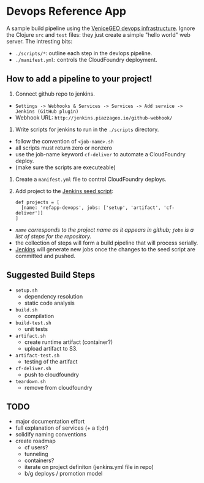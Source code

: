 # Devops Reference App

A sample build pipeline using the [VeniceGEO devops infrastructure](https://docs.google.com/drawings/d/1ulbWSQQL5CzveHTtUxiN0eZsDWPrH3QzbggqoVo4MZE/edit?usp=sharing). Ignore the Clojure `src` and `test` files: they just create a simple "hello world" web server. The intresting bits:
  - `./scripts/*`: outline each step in the devlops pipeline.
  - `./manifest.yml`: controls the CloudFoundry deployment.

## How to add a pipeline to your project!

1. Connect github repo to jenkins.
  - `Settings -> Webhooks & Services -> Services -> Add service -> Jenkins (GitHub plugin)`
  - Webhook URL: `http://jenkins.piazzageo.io/github-webhook/`

1. Write scripts for jenkins to run in the `./scripts` directory.
  - follow the convention of `<job-name>.sh`
  - all scripts must return zero or nonzero
  - use the job-name keyword `cf-deliver` to automate a CloudFoundry deploy.
  - (make sure the scripts are executeable)

1. Create a `manifest.yml` file to control CloudFoundry deploys.

1. Add project to the [Jenkins seed script](https://github.com/venicegeo/jenkins):
    ```
    def projects = [
      [name: 'refapp-devops', jobs: ['setup', 'artifact', 'cf-deliver']]
    ]
    ```
  - *`name` corresponds to the project name as it appears in github; `jobs` is a list of steps for the repository.*
  - the collection of steps will form a build pipeline that will process serially.
  - [Jenkins](http://jenkins.piazzageo.io) will generate new jobs once the changes to the seed script are committed and pushed.


## Suggested Build Steps

- `setup.sh`
  - dependency resolution
  - static code analysis
- `build.sh`
  - compilation
- `build-test.sh`
  - unit tests
- `artifact.sh`
  - create runtime artifact (container?)
  - upload artifact to S3.
- `artifact-test.sh`
  - testing of the artifact
- `cf-deliver.sh`
  - push to cloudfoundry
- `teardown.sh`
  - remove from cloudfoundry


## TODO

- major documentation effort
- full explanation of services (+ a tl;dr)
- solidify naming conventions
- create roadmap
  - cf users?
  - tunneling
  - containers?
  - iterate on project definiton (jenkins.yml file in repo)
  - b/g deploys / promotion model
